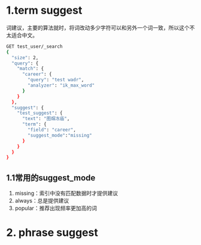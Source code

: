 # 1.term suggest
词建议，主要的算法就时，将词改动多少字符可以和另外一个词一致，所以这个不太适合中文。

```sh
GET test_user/_search
{
  "size": 2, 
  "query": {
    "match": {
      "career": {
        "query": "test wadr",
        "analyzer": "ik_max_word"
      }
    }
  },
  "suggest": {
    "test_suggest": {
      "text": "图烟冻庙",
      "term": {
        "field": "career",
        "suggest_mode":"missing"
      }
    }
  }
}

```
## 1.1常用的suggest_mode
1. missing：索引中没有匹配数据时才提供建议
2. always：总是提供建议
3. popular：推荐出现频率更加高的词

# 2. phrase suggest
